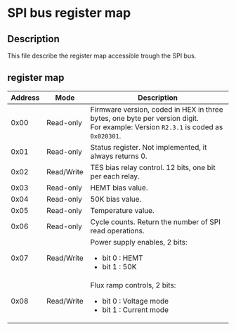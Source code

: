 # SPI bus register map

## Description

This file describe the register map accessible trough the SPI bus.

## register map

| Address | Mode       | Description
|---------|------------|-----------------
| 0x00    | Read-only  | Firmware version, coded in HEX in three bytes, one byte per version digit.<br>For example: Version `R2.3.1` is coded as `0x020301`.
| 0x01    | Read-only  | Status register. Not implemented, it always returns 0.
| 0x02    | Read/Write | TES bias relay control. 12 bits, one bit per each relay.
| 0x03    | Read-only  | HEMT bias value.
| 0x04    | Read-only  | 50K bias value.
| 0x05    | Read-only  | Temperature value.
| 0x06    | Read-only  | Cycle counts. Return the number of SPI read operations.
| 0x07    | Read/Write | Power supply enables, 2 bits:<ul><li>bit 0 : HEMT</li><li>bit 1 : 50K</li></ul>
| 0x08    | Read/Write | Flux ramp controls, 2 bits:<ul><li>bit 0 : Voltage mode</li><li>bit 1 : Current mode</li></ul>
